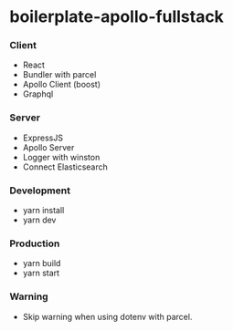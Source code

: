 # boilerplate-apollo-fullstack

### Client
- React
- Bundler with parcel
- Apollo Client (boost)
- Graphql

### Server
- ExpressJS
- Apollo Server
- Logger with winston
- Connect Elasticsearch

### Development
- yarn install
- yarn dev

### Production

- yarn build
- yarn start

### Warning
- Skip warning when using dotenv with parcel.